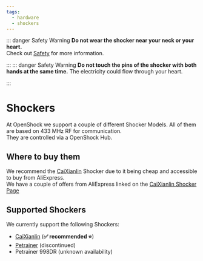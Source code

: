 ```yaml
---
tags:
  - hardware
  - shockers
---
```


::: danger Safety Warning
**Do not wear the shocker near your neck or your heart.**  
Check out [Safety](../../home/safety-rules.md) for more information.

:::
::: danger Safety Warning
**Do not touch the pins of the shocker with both hands at the same time.** 
The electricity could flow through your heart. 

:::
# Shockers
At OpenShock we support a couple of different Shocker Models. All of them are based on 433 MHz RF for communication.  
They are controlled via a OpenShock Hub.

## Where to buy them

We recommend the [CaiXianlin](caixianlin.md) Shocker due to it being cheap and accessible to buy from AliExpress.  
We have a couple of offers from AliExpress linked on the [CaiXianlin Shocker Page](caixianlin.md)

## Supported Shockers

We currently support the following Shockers:

- [CaiXianlin](caixianlin.md) (**✅ recommended ⭐**)
- [Petrainer](petrainer.md) (discontinued)
- Petrainer 998DR (unknown availability)
